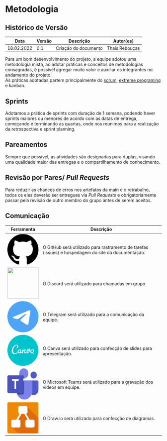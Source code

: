 # Metodologia

## Histórico de Versão

| Data         | Versão   | Descrição              | Autor(es)               |
|--------------|----------|------------------------|-------------------------|
|  18.02.2022  |   0.1    |  Criação do documento  |  Thaís Rebouças   |

Para um bom desenvolvimento do projeto, a equipe adotou uma metodologia mista, ao adotar práticas e conceitos de metodologias consagradas, é possível agregar muito valor e auxiliar os integrantes no andamento do projeto.</br>
As práticas adotadas partem principalmente do [scrum](https://www.scrum.org/), [extreme programing](http://www.extremeprogramming.org/) e kanban.

## Sprints

Adotamos a prática de sprints com duração de 1 semana, podendo haver sprints maiores ou menores de acordo com as datas de entrega, começando e terminando as quartas, onde nos reunimos para a realização da retrospectiva e sprint planning.

## Pareamentos

Sempre que possível, as atividades são designadas para duplas, visando uma qualidade maior das entregas e o compartilhamento de conhecimento.

## Revisão por Pares/  _Pull Requests_

Para reduzir as chances de erros nos artefatos da main e o retrabalho, todos os eles deverão ser entregues via _Pull Requests_ e obrigatoriamente passar pela revisão de outro membro do grupo antes de serem aceitos.

## Comunicação

|Ferramenta|Descrição|
|-|-|
|<img width="100" height="100" src="../img/github.png" >|O GitHub será utilizado para rastramento de tarefas (issues) e hospedagem do site da documentação.|
|<img width="100" height="100" src="../img/discord.png">|O Discord será utilizado para chamadas em grupo.|
|<img width="100" height="100" src="../img/telegram.png">|O Telegram será utilizado para a comunicação da equipe.|
|<img width="100" height="100" src="../img/canva.png">|O Canva será utilizado para confecção de slides para apresentação.|
|<img width="100" height="100" src="../img/teams.png">|O Microsoft Teams será utilizado para a gravação dos vídeos em equipe.|
|<img width="100" height="100" src="../img/drawio.png">|O Draw.io será utilizado para confecção de diagramas.|
